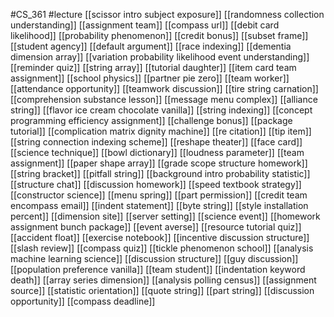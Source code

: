 #CS_361
#lecture
[[scissor intro subject exposure]]
[[randomness collection understanding]]
[[assignment team]]
[[compass url]]
[[debit card likelihood]]
[[probability phenomenon]]
[[credit bonus]]
[[subset frame]]
[[student agency]]
[[default argument]]
[[race indexing]]
[[dementia dimension array]]
[[variation probability likelihood event understanding]]
[[reminder quiz]]
[[string array]]
[[tutorial daughter]]
[[item card team assignment]]
[[school physics]]
[[partner pie zero]]
[[team worker]]
[[attendance opportunity]]
[[teamwork discussion]]
[[tire string carnation]]
[[comprehension substance lesson]]
[[message menu complex]]
[[alliance string]]
[[flavor ice cream chocolate vanilla]]
[[string indexing]]
[[concept programming efficiency assignment]]
[[challenge bonus]]
[[package tutorial]]
[[complication matrix dignity machine]]
[[re citation]]
[[tip item]]
[[string connection indexing scheme]]
[[reshape theater]]
[[face card]]
[[science technique]]
[[bowl dictionary]]
[[loudness parameter]]
[[team assignment]]
[[paper shape array]]
[[grade scope structure homework]]
[[string bracket]]
[[pitfall string]]
[[background intro probability statistic]]
[[structure chat]]
[[discussion homework]]
[[speed textbook strategy]]
[[constructor science]]
[[menu spring]]
[[part permission]]
[[credit team encompass email]]
[[indent statement]]
[[byte string]]
[[style installation percent]]
[[dimension site]]
[[server setting]]
[[science event]]
[[homework assignment bunch package]]
[[event averse]]
[[resource tutorial quiz]]
[[accident float]]
[[exercise notebook]]
[[incentive discussion structure]]
[[slash review]]
[[compass quiz]]
[[tickle phenomenon school]]
[[analysis machine learning science]]
[[discussion structure]]
[[guy discussion]]
[[population preference vanilla]]
[[team student]]
[[indentation keyword death]]
[[array series dimension]]
[[analysis polling census]]
[[assignment source]]
[[statistic orientation]]
[[quote string]]
[[part string]]
[[discussion opportunity]]
[[compass deadline]]
